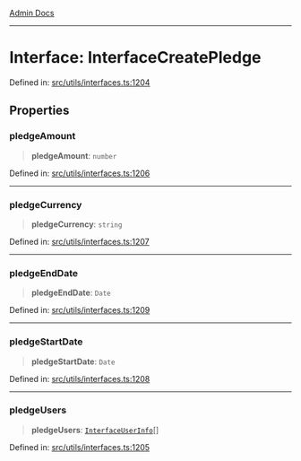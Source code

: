 [Admin Docs](/)

***

# Interface: InterfaceCreatePledge

Defined in: [src/utils/interfaces.ts:1204](https://github.com/PalisadoesFoundation/talawa-admin/blob/main/src/utils/interfaces.ts#L1204)

## Properties

### pledgeAmount

> **pledgeAmount**: `number`

Defined in: [src/utils/interfaces.ts:1206](https://github.com/PalisadoesFoundation/talawa-admin/blob/main/src/utils/interfaces.ts#L1206)

***

### pledgeCurrency

> **pledgeCurrency**: `string`

Defined in: [src/utils/interfaces.ts:1207](https://github.com/PalisadoesFoundation/talawa-admin/blob/main/src/utils/interfaces.ts#L1207)

***

### pledgeEndDate

> **pledgeEndDate**: `Date`

Defined in: [src/utils/interfaces.ts:1209](https://github.com/PalisadoesFoundation/talawa-admin/blob/main/src/utils/interfaces.ts#L1209)

***

### pledgeStartDate

> **pledgeStartDate**: `Date`

Defined in: [src/utils/interfaces.ts:1208](https://github.com/PalisadoesFoundation/talawa-admin/blob/main/src/utils/interfaces.ts#L1208)

***

### pledgeUsers

> **pledgeUsers**: [`InterfaceUserInfo`](InterfaceUserInfo.md)[]

Defined in: [src/utils/interfaces.ts:1205](https://github.com/PalisadoesFoundation/talawa-admin/blob/main/src/utils/interfaces.ts#L1205)
